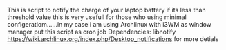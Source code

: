 This is script to notify the charge of your laptop battery if its less than threshold value
this is very usefull for those who using minimal configeratiom......in my case i am using Archlinux with i3WM as window manager
put this script as cron job
Dependencies: libnotify
https://wiki.archlinux.org/index.php/Desktop_notifications   for more detials          
